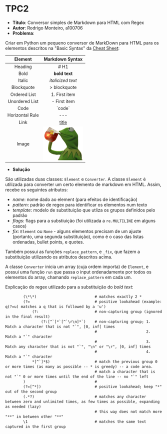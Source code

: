 # TPC2

- **Título**: Conversor simples de Markdown para HTML com Regex
- **Autor**: Rodrigo Monteiro, a100706
- **Problema**:

Criar em Python um pequeno conversor de MarkDown para HTML para os elementos descritos na "Basic Syntax" da [Cheat Sheet](https://www.markdownguide.org/cheat-sheet/):

 **Element**     | **Markdown Syntax**                                                                             
:---------------:|:------------------------------------:
 Heading         | # H1                                                    
 Bold            | **bold text**      
 Italic          | *italicized text*  
 Blockquote      | &gt; blockquote       
 Ordered List    | 1. First item         
 Unordered List  | - First item
 Code            | \`code\`                    
 Horizontal Rule | ---      
 Link            | [title](https://www.example.com)                                                   
 Image           | ![kermitsip](kermitsip.png)

- **Solução**

São utilizadas duas classes: `Element` e `Converter`.
A classe `Element` é utilizada para converter um certo elemento de markdown em HTML. Assim, recebe os seguintes atributos:
- *name*: nome dado ao element (para efeitos de identificação)
- *pattern*: padrão de regex para identificar os elementos num texto 
- *template*: modelo de substituição que utliza os grupos definidos pelo padrão
- *flags*: flags para a substiuição (foi utilizada a `re.MULTILINE` em alguns casos)
- *fix*: `Element` ou `None` - alguns elementos precisam de um ajuste (portanto, uma segunda substituição), como é o caso das listas ordenadas, bullet points, e quotes.

Também possui as funções `replace_pattern`, e `_fix`, que fazem a substituição utilizando os atributos descritos acima. 

A classe `Converter` inicia um array (cuja ordem importa) de `Element`, e possui uma função `run` que passa o input ordenadamente por todos os elementos do array, chamando `replace_pattern` em cada um.


Explicação do regex utilizado para a substituição do *bold text*:
```
        (\*\*)                          # matches exactly 2 *
        (?=                             # positive lookahead (example: q(?=u) matches a q that is followed by a 'u')
            (?:                         # non-capturing group (ignored in the final result)
                (?:[^`]*`[^`\r\n]*`)    # non-capturing group; 1. Match a character that is not "`", [0, inf[ times
                                        #                      2. Match a "`" character
                                        #                      3. Match any character that is not "`", "\n" or "\r", [0, inf] times
                                        #                      4. Match a "`" character
            *[^`]*$)                    # match the previous group 0 or more times (as many as possible -- * is greedy) -- a code area. 
                                        # match a character that is not "`" 0 or more times until the end of the line -- no "`" left
        )                               #
        (?=[^*])                        # positive lookahead; keep "*" out of the second group
        (.*?)                           # matches any character between zero and unlimited times, as few times as possible, expanding as needed (lazy)
                                        # this way does not match more "**" in between other "**"
        \1                              # matches the same text captured in the first group
```